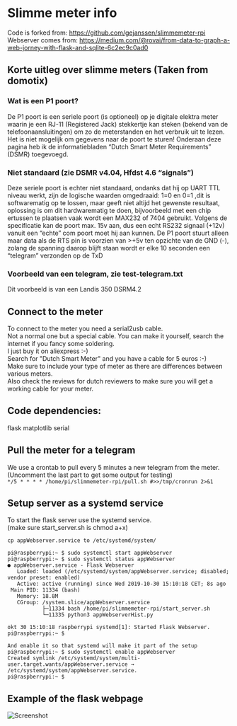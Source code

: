 # Slimme meter info
Code is forked from: https://github.com/gejanssen/slimmemeter-rpi  
Webserver comes from: https://medium.com/@rovai/from-data-to-graph-a-web-jorney-with-flask-and-sqlite-6c2ec9c0ad0

## Korte uitleg over slimme meters (Taken from domotix)
### Wat is een P1 poort?
De P1 poort is een seriele poort (is optioneel) op je digitale elektra meter waarin je een RJ-11 (Registered Jack) 
stekkertje kan steken (bekend van de telefoonaansluitingen) om zo de meterstanden en het verbruik uit te lezen. 
Het is niet mogelijk om gegevens naar de poort te sturen!
Onderaan deze pagina heb ik de informatiebladen “Dutch Smart Meter Requirements” (DSMR) toegevoegd.

### Niet standaard (zie DSMR v4.04, Hfdst 4.6 “signals”)
Deze seriele poort is echter niet standaard, ondanks dat hij op UART TTL niveau werkt, zijn de logische 
waarden omgedraaid: 1=0 en 0=1 ,dit is softwarematig op te lossen, maar geeft niet altijd het gewenste resultaat, 
oplossing is om dit hardwarematig te doen, bijvoorbeeld met een chip ertussen te plaatsen vaak wordt
een MAX232 of 7404 gebruikt.
Volgens de specificatie kan de poort max. 15v aan, dus een echt RS232 signaal (+12v) vanuit een “echte” com poort 
moet hij aan kunnen.
De P1 poort stuurt alleen maar data als de RTS pin is voorzien van >+5v ten opzichte van de GND (-),
zolang de spanning daarop blijft staan wordt er elke 10 seconden een “telegram” verzonden op de TxD

### Voorbeeld van een telegram, zie test-telegram.txt
Dit voorbeeld is van een Landis 350 DSRM4.2

## Connect to the meter
To connect to the meter you need a serial2usb cable.  
Not a normal one but a special cable. You can make it yourself, search the internet if you fancy some soldering.  
I just buy it on aliexpress :-)  
Search for "Dutch Smart Meter" and you have a cable for 5 euros :-)  
Make sure to include your type of meter as there are differences between various meters.  
Also check the reviews for dutch reviewers to make sure you will get a working cable for your meter.

## Code dependencies:
flask
matplotlib
serial

## Pull the meter for a telegram
We use a crontab to pull every 5 minutes a new telegram from the meter.  
(Uncomment the last part to get some output for testing)  
```*/5 * * * * /home/pi/slimmemeter-rpi/pull.sh #>>/tmp/cronrun 2>&1```

## Setup server as a systemd service
To start the flask server use the systemd service.  
(make sure start_server.sh is chmod a+x)  
```
cp appWebserver.service to /etc/systemd/system/

pi@raspberrypi:~ $ sudo systemctl start appWebserver
pi@raspberrypi:~ $ sudo systemctl status appWebserver
● appWebserver.service - Flask Webserver
   Loaded: loaded (/etc/systemd/system/appWebserver.service; disabled; vendor preset: enabled)
   Active: active (running) since Wed 2019-10-30 15:10:18 CET; 8s ago
 Main PID: 11334 (bash)
   Memory: 18.8M
   CGroup: /system.slice/appWebserver.service
           ├─11334 bash /home/pi/slimmemeter-rpi/start_server.sh
           └─11335 python3 appWebserverHist.py

okt 30 15:10:18 raspberrypi systemd[1]: Started Flask Webserver.
pi@raspberrypi:~ $

And enable it so that systemd will make it part of the setup
pi@raspberrypi:~ $ sudo systemctl enable appWebserver
Created symlink /etc/systemd/system/multi-user.target.wants/appWebserver.service → /etc/systemd/system/appWebserver.service.
pi@raspberrypi:~ $
```

## Example of the flask webpage
![Screenshot](https://raw.githubusercontent.com/schoolsplay/slimmemeter-rpi/master/out.png)
